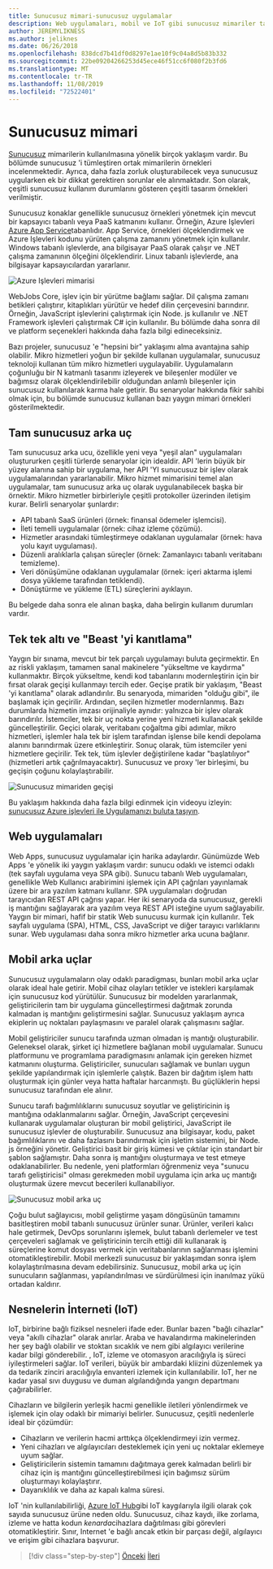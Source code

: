 ```yaml
---
title: Sunucusuz mimari-sunucusuz uygulamalar
description: Web uygulamaları, mobil ve IoT gibi sunucusuz mimariler tarafından desteklenen çeşitli mimarilerin ve uygulamaların araştırmasına yönelik araştırma.
author: JEREMYLIKNESS
ms.author: jeliknes
ms.date: 06/26/2018
ms.openlocfilehash: 838dcd7b41df0d8297e1ae10f9c04a8d5b83b332
ms.sourcegitcommit: 22be09204266253d45ece46f51cc6f080f2b3fd6
ms.translationtype: MT
ms.contentlocale: tr-TR
ms.lasthandoff: 11/08/2019
ms.locfileid: "72522401"
---
```

# <a name="serverless-architecture"></a>Sunucusuz mimari

[Sunucusuz](https://azure.com/serverless) mimarilerin kullanılmasına yönelik birçok yaklaşım vardır. Bu bölümde sunucusuz 'i tümleştiren ortak mimarilerin örnekleri incelenmektedir. Ayrıca, daha fazla zorluk oluşturabilecek veya sunucusuz uygularken ek bir dikkat gerektiren sorunlar ele alınmaktadır. Son olarak, çeşitli sunucusuz kullanım durumlarını gösteren çeşitli tasarım örnekleri verilmiştir.

Sunucusuz konaklar genellikle sunucusuz örnekleri yönetmek için mevcut bir kapsayıcı tabanlı veya PaaS katmanını kullanır. Örneğin, Azure Işlevleri [Azure App Service](https://docs.microsoft.com/azure/app-service/)tabanlıdır. App Service, örnekleri ölçeklendirmek ve Azure Işlevleri kodunu yürüten çalışma zamanını yönetmek için kullanılır. Windows tabanlı işlevlerde, ana bilgisayar PaaS olarak çalışır ve .NET çalışma zamanının ölçeğini ölçeklendirir. Linux tabanlı işlevlerde, ana bilgisayar kapsayıcılardan yararlanır.

![Azure Işlevleri mimarisi](./media/azure-functions-architecture.png)

WebJobs Core, işlev için bir yürütme bağlamı sağlar. Dil çalışma zamanı betikleri çalıştırır, kitaplıkları yürütür ve hedef dilin çerçevesini barındırır. Örneğin, JavaScript işlevlerini çalıştırmak için Node. js kullanılır ve .NET Framework işlevleri çalıştırmak C# için kullanılır. Bu bölümde daha sonra dil ve platform seçenekleri hakkında daha fazla bilgi edineceksiniz.

Bazı projeler, sunucusuz 'e "hepsini bir" yaklaşımı alma avantajına sahip olabilir. Mikro hizmetleri yoğun bir şekilde kullanan uygulamalar, sunucusuz teknoloji kullanan tüm mikro hizmetleri uygulayabilir. Uygulamaların çoğunluğu bir N katmanlı tasarımı izleyerek ve bileşenler modüler ve bağımsız olarak ölçeklendirilebilir olduğundan anlamlı bileşenler için sunucusuz kullanılarak karma hale getirir. Bu senaryolar hakkında fikir sahibi olmak için, bu bölümde sunucusuz kullanan bazı yaygın mimari örnekleri gösterilmektedir.

## <a name="full-serverless-back-end"></a>Tam sunucusuz arka uç

Tam sunucusuz arka ucu, özellikle yeni veya "yeşil alan" uygulamaları oluştururken çeşitli türlerde senaryolar için idealdir. API 'lerin büyük bir yüzey alanına sahip bir uygulama, her API 'YI sunucusuz bir işlev olarak uygulamalarından yararlanabilir. Mikro hizmet mimarisini temel alan uygulamalar, tam sunucusuz arka uç olarak uygulanabilecek başka bir örnektir. Mikro hizmetler birbirleriyle çeşitli protokoller üzerinden iletişim kurar. Belirli senaryolar şunlardır:

- API tabanlı SaaS ürünleri (örnek: finansal ödemeler işlemcisi).
- İleti temelli uygulamalar (örnek: cihaz izleme çözümü).
- Hizmetler arasındaki tümleştirmeye odaklanan uygulamalar (örnek: hava yolu kayıt uygulaması).
- Düzenli aralıklarla çalışan süreçler (örnek: Zamanlayıcı tabanlı veritabanı temizleme).
- Veri dönüşümüne odaklanan uygulamalar (örnek: içeri aktarma işlemi dosya yükleme tarafından tetiklendi).
- Dönüştürme ve yükleme (ETL) süreçlerini ayıklayın.

Bu belgede daha sonra ele alınan başka, daha belirgin kullanım durumları vardır.

## <a name="monoliths-and-starving-the-beast"></a>Tek tek altı ve "Beast 'yi kanıtlama"

Yaygın bir sınama, mevcut bir tek parçalı uygulamayı buluta geçirmektir. En az riskli yaklaşım, tamamen sanal makinelere "yükseltme ve kaydırma" kullanmaktır. Birçok yükseltme, kendi kod tabanlarını modernleştirin için bir fırsat olarak geçişi kullanmayı tercih eder. Geçişe pratik bir yaklaşım, "Beast 'yi kanıtlama" olarak adlandırılır. Bu senaryoda, mimariden "olduğu gibi", ile başlamak için geçirilir. Ardından, seçilen hizmetler modernlanmış. Bazı durumlarda hizmetin imzası orijinaliyle aynıdır: yalnızca bir işlev olarak barındırılır. İstemciler, tek bir uç nokta yerine yeni hizmeti kullanacak şekilde güncelleştirilir. Geçici olarak, veritabanı çoğaltma gibi adımlar, mikro hizmetleri, işlemler hala tek bir işlem tarafından işlense bile kendi depolama alanını barındırmak üzere etkinleştirir. Sonuç olarak, tüm istemciler yeni hizmetlere geçirilir. Tek tek, tüm işlevler değiştirilene kadar "başlatılıyor" (hizmetleri artık çağrılmayacaktır). Sunucusuz ve proxy 'ler birleşimi, bu geçişin çoğunu kolaylaştırabilir.

![Sunucusuz mimariden geçişi](./media/serverless-monolith-migration.png)

Bu yaklaşım hakkında daha fazla bilgi edinmek için videoyu izleyin: [sunucusuz Azure işlevleri ile Uygulamanızı buluta taşıyın](https://channel9.msdn.com/Events/Connect/2017/E102).

## <a name="web-apps"></a>Web uygulamaları

Web Apps, sunucusuz uygulamalar için harika adaylardır. Günümüzde Web Apps 'e yönelik iki yaygın yaklaşım vardır: sunucu odaklı ve istemci odaklı (tek sayfalı uygulama veya SPA gibi). Sunucu tabanlı Web uygulamaları, genellikle Web Kullanıcı arabirimini işlemek için API çağrıları yayınlamak üzere bir ara yazılım katmanı kullanır. SPA uygulamaları doğrudan tarayıcıdan REST API çağrısı yapar. Her iki senaryoda da sunucusuz, gerekli iş mantığını sağlayarak ara yazılım veya REST API isteğine uyum sağlayabilir. Yaygın bir mimari, hafif bir statik Web sunucusu kurmak için kullanılır. Tek sayfalı uygulama (SPA), HTML, CSS, JavaScript ve diğer tarayıcı varlıklarını sunar. Web uygulaması daha sonra mikro hizmetler arka ucuna bağlanır.

## <a name="mobile-back-ends"></a>Mobil arka uçlar

Sunucusuz uygulamaların olay odaklı paradigması, bunları mobil arka uçlar olarak ideal hale getirir. Mobil cihaz olayları tetikler ve istekleri karşılamak için sunucusuz kod yürütülür. Sunucusuz bir modelden yararlanmak, geliştiricilerin tam bir uygulama güncelleştirmesi dağıtmak zorunda kalmadan iş mantığını geliştirmesini sağlar. Sunucusuz yaklaşım ayrıca ekiplerin uç noktaları paylaşmasını ve paralel olarak çalışmasını sağlar.

Mobil geliştiriciler sunucu tarafında uzman olmadan iş mantığı oluşturabilir. Geleneksel olarak, şirket içi hizmetlere bağlanan mobil uygulamalar. Sunucu platformunu ve programlama paradigmasını anlamak için gereken hizmet katmanını oluşturma. Geliştiriciler, sunucuları sağlamak ve bunları uygun şekilde yapılandırmak için işlemlerle çalıştık. Bazen bir dağıtım işlem hattı oluşturmak için günler veya hatta haftalar harcanmıştı. Bu güçlüklerin hepsi sunucusuz tarafından ele alınır.

Sunucu tarafı bağımlılıklarını sunucusuz soyutlar ve geliştiricinin iş mantığına odaklanmalarını sağlar. Örneğin, JavaScript çerçevesini kullanarak uygulamalar oluşturan bir mobil geliştirici, JavaScript ile sunucusuz işlevler de oluşturabilir. Sunucusuz ana bilgisayar, kodu, paket bağımlılıklarını ve daha fazlasını barındırmak için işletim sistemini, bir Node. js örneğini yönetir. Geliştirici basit bir giriş kümesi ve çıktılar için standart bir şablon sağlamıştır. Daha sonra iş mantığını oluşturmaya ve test etmeye odaklanabilirler. Bu nedenle, yeni platformları öğrenmeniz veya "sunucu tarafı geliştiricisi" olması gerekmeden mobil uygulama için arka uç mantığı oluşturmak üzere mevcut becerileri kullanabiliyor.

![Sunucusuz mobil arka uç](./media/serverless-mobile-backend.png)

Çoğu bulut sağlayıcısı, mobil geliştirme yaşam döngüsünün tamamını basitleştiren mobil tabanlı sunucusuz ürünler sunar. Ürünler, verileri kalıcı hale getirmek, DevOps sorunlarını işlemek, bulut tabanlı derlemeler ve test çerçeveleri sağlamak ve geliştiricinin tercih ettiği dili kullanarak iş süreçlerine komut dosyası vermek için veritabanlarının sağlanması işlemini otomatikleştirebilir. Mobil merkezli sunucusuz bir yaklaşımdan sonra işlem kolaylaştırılmasına devam edebilirsiniz. Sunucusuz, mobil arka uç için sunucuların sağlanması, yapılandırılması ve sürdürülmesi için inanılmaz yükü ortadan kaldırır.

## <a name="internet-of-things-iot"></a>Nesnelerin İnterneti (IoT)

IoT, birbirine bağlı fiziksel nesneleri ifade eder. Bunlar bazen "bağlı cihazlar" veya "akıllı cihazlar" olarak anırlar. Araba ve havalandırma makinelerinden her şey bağlı olabilir ve stoktan sıcaklık ve nem gibi algılayıcı verilerine kadar bilgi gönderebilir. , IoT, izleme ve otomasyon aracılığıyla iş süreci iyileştirmeleri sağlar. IoT verileri, büyük bir ambardaki kliizini düzenlemek ya da tedarik zinciri aracılığıyla envanteri izlemek için kullanılabilir. IoT, her ne kadar yasal sıvı duygusu ve duman algılandığında yangın departmanı çağırabilirler.

Cihazların ve bilgilerin yerleşik hacmi genellikle iletileri yönlendirmek ve işlemek için olay odaklı bir mimariyi belirler. Sunucusuz, çeşitli nedenlerle ideal bir çözümdür:

- Cihazların ve verilerin hacmi arttıkça ölçeklendirmeyi izin vermez.
- Yeni cihazları ve algılayıcıları desteklemek için yeni uç noktalar eklemeye uyum sağlar.
- Geliştiricilerin sistemin tamamını dağıtmaya gerek kalmadan belirli bir cihaz için iş mantığını güncelleştirebilmesi için bağımsız sürüm oluşturmayı kolaylaştırır.
- Dayanıklılık ve daha az kapalı kalma süresi.

IoT 'nin kullanılabilirliği, [Azure IoT Hub](https://docs.microsoft.com/azure/iot-hub)gibi IoT kaygılarıyla ilgili olarak çok sayıda sunucusuz ürüne neden oldu. Sunucusuz, cihaz kaydı, ilke zorlama, izleme ve hatta kodun *kenarda*cihazlara dağıtılması gibi görevleri otomatikleştirir. Sınır, Internet 'e bağlı ancak etkin bir parçası değil, algılayıcı ve erişim gibi cihazlara başvurur.

>[!div class="step-by-step"]
>[Önceki](architecture-approaches.md)
>[İleri](serverless-architecture-considerations.md)
